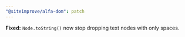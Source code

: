 ```yaml
---
"@siteimprove/alfa-dom": patch
---
```


**Fixed:** `Node.toString()` now stop dropping text nodes with only spaces.
